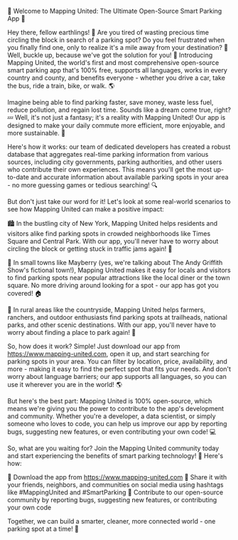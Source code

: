 🚀 Welcome to Mapping United: The Ultimate Open-Source Smart Parking App 🚀

Hey there, fellow earthlings! 👋 Are you tired of wasting precious time circling the block in search of a parking spot? Do you feel frustrated when you finally find one, only to realize it's a mile away from your destination? 🤯 Well, buckle up, because we've got the solution for you! 🚗 Introducing Mapping United, the world's first and most comprehensive open-source smart parking app that's 100% free, supports all languages, works in every country and county, and benefits everyone - whether you drive a car, take the bus, ride a train, bike, or walk. 🌎

Imagine being able to find parking faster, save money, waste less fuel, reduce pollution, and regain lost time. Sounds like a dream come true, right? 💤 Well, it's not just a fantasy; it's a reality with Mapping United! Our app is designed to make your daily commute more efficient, more enjoyable, and more sustainable. 🌟

Here's how it works: our team of dedicated developers has created a robust database that aggregates real-time parking information from various sources, including city governments, parking authorities, and other users who contribute their own experiences. This means you'll get the most up-to-date and accurate information about available parking spots in your area - no more guessing games or tedious searching! 🔍

But don't just take our word for it! Let's look at some real-world scenarios to see how Mapping United can make a positive impact:

🏙️ In the bustling city of New York, Mapping United helps residents and visitors alike find parking spots in crowded neighborhoods like Times Square and Central Park. With our app, you'll never have to worry about circling the block or getting stuck in traffic jams again! 🚗

🌳 In small towns like Mayberry (yes, we're talking about The Andy Griffith Show's fictional town!), Mapping United makes it easy for locals and visitors to find parking spots near popular attractions like the local diner or the town square. No more driving around looking for a spot - our app has got you covered! 🏠

🚂 In rural areas like the countryside, Mapping United helps farmers, ranchers, and outdoor enthusiasts find parking spots at trailheads, national parks, and other scenic destinations. With our app, you'll never have to worry about finding a place to park again! 🌄

So, how does it work? Simple! Just download our app from https://www.mapping-united.com, open it up, and start searching for parking spots in your area. You can filter by location, price, availability, and more - making it easy to find the perfect spot that fits your needs. And don't worry about language barriers; our app supports all languages, so you can use it wherever you are in the world! 🌎

But here's the best part: Mapping United is 100% open-source, which means we're giving you the power to contribute to the app's development and community. Whether you're a developer, a data scientist, or simply someone who loves to code, you can help us improve our app by reporting bugs, suggesting new features, or even contributing your own code! 💻

So, what are you waiting for? Join the Mapping United community today and start experiencing the benefits of smart parking technology! 🎉 Here's how:

📲 Download the app from https://www.mapping-united.com
💬 Share it with your friends, neighbors, and communities on social media using hashtags like #MappingUnited and #SmartParking
🤝 Contribute to our open-source community by reporting bugs, suggesting new features, or contributing your own code

Together, we can build a smarter, cleaner, more connected world - one parking spot at a time! 🌟